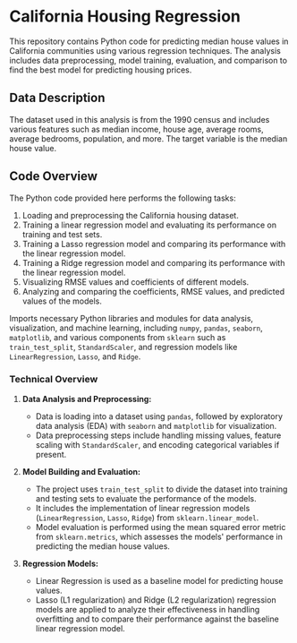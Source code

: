 # California Housing Regression

This repository contains Python code for predicting median house values in California communities using various regression techniques. The analysis includes data preprocessing, model training, evaluation, and comparison to find the best model for predicting housing prices.

## Data Description

The dataset used in this analysis is from the 1990 census and includes various features such as median income, house age, average rooms, average bedrooms, population, and more. The target variable is the median house value.

## Code Overview

The Python code provided here performs the following tasks:

1. Loading and preprocessing the California housing dataset.
2. Training a linear regression model and evaluating its performance on training and test sets.
3. Training a Lasso regression model and comparing its performance with the linear regression model.
4. Training a Ridge regression model and comparing its performance with the linear regression model.
5. Visualizing RMSE values and coefficients of different models.
6. Analyzing and comparing the coefficients, RMSE values, and predicted values of the models.


Imports necessary Python libraries and modules for data analysis, visualization, and machine learning, including `numpy`, `pandas`, `seaborn`, `matplotlib`, and various components from `sklearn` such as `train_test_split`, `StandardScaler`, and regression models like `LinearRegression`, `Lasso`, and `Ridge`.

### Technical Overview
1. **Data Analysis and Preprocessing:**
   - Data is loading into a dataset using `pandas`, followed by exploratory data analysis (EDA) with `seaborn` and `matplotlib` for visualization.
   - Data preprocessing steps include handling missing values, feature scaling with `StandardScaler`, and encoding categorical variables if present.

2. **Model Building and Evaluation:**
   - The project uses `train_test_split` to divide the dataset into training and testing sets to evaluate the performance of the models.
   - It includes the implementation of linear regression models (`LinearRegression`, `Lasso`, `Ridge`) from `sklearn.linear_model`.
   - Model evaluation is performed using the mean squared error metric from `sklearn.metrics`, which assesses the models' performance in predicting the median house values.

3. **Regression Models:**
   - Linear Regression is used as a baseline model for predicting house values.
   - Lasso (L1 regularization) and Ridge (L2 regularization) regression models are applied to analyze their effectiveness in handling overfitting and to compare their performance against the baseline linear regression model.


